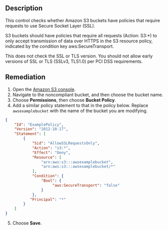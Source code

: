## Description

This control checks whether Amazon S3 buckets have policies that require requests to use Secure Socket Layer (SSL).

S3 buckets should have policies that require all requests (Action: S3:*) to only accept transmission of data over HTTPS in the S3 resource policy, indicated by the condition key aws:SecureTransport.

This does not check the SSL or TLS version. You should not allow early versions of SSL or TLS (SSLv3, TLS1.0) per PCI DSS requirements.

## Remediation

1. Open the [Amazon S3 console](https://console.aws.amazon.com/s3/).
2. Navigate to the noncompliant bucket, and then choose the bucket name.
3. Choose **Permissions**, then choose **Bucket Policy**.
4. Add a similar policy statement to that in the policy below. Replace `awsexamplebucket` with the name of the bucket you are modifying.

```json
{
    "Id": "ExamplePolicy",
    "Version": "2012-10-17",
    "Statement": [
        {
            "Sid": "AllowSSLRequestsOnly",
            "Action": "s3:*",
            "Effect": "Deny",
            "Resource": [
                "arn:aws:s3:::awsexamplebucket",
                "arn:aws:s3:::awsexamplebucket/*"
            ],
            "Condition": {
                "Bool": {
                     "aws:SecureTransport": "false"
                }
            },
           "Principal": "*"
        }
    ]
}
```

5. Choose **Save**.